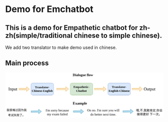 # Demo for Emchatbot

## This is a demo for Empathetic chatbot for zh-zh(simple/traditional chinese to simple chinese). 
We add two translator to make demo used in chinese.
## Main process


![demo-flow](https://github.com/huibaisedeshijie/Enhancing-the-Empathetic-Dialogues-through-Emotional-Attention-Network/blob/main/demo/demo-flow.png)
